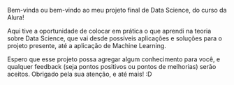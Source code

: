 Bem-vinda ou bem-vindo ao meu projeto final de Data Science, do curso da Alura!

Aqui tive a oportunidade de colocar em prática o que aprendi na teoria sobre Data Science, que vai desde possíveis aplicações e soluções para o projeto presente, até a aplicação de Machine Learning.

Espero que esse projeto possa agregar algum conhecimento para você, e qualquer feedback (seja pontos positivos ou pontos de melhorias) serão aceitos. Obrigado pela sua atenção, e até mais! :D
